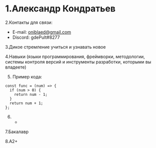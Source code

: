# 1.Александр Кондратьев

2.Контакты для связи:
  * E-mail: oniblaed@gmail.com
  * Discord: gdePult#8277


3.Дикое стремление учиться и узнавать новое

4.Навыки (языки программирования, фреймворки, методологии, системы контроля версий и инструменты разработки, которыми вы владеете)

5. Пример кода:
```
const func = (num) => {  
  if (num > 0) {  
    return num - 1;  
  }
  return num + 1;  
};  
```
6. -

7.Бакалавр


8.A2+
